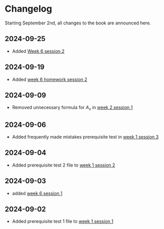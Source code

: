 # Changelog

Starting September 2nd, all changes to the book are announced here.

## 2024-09-25
- Added [Week 6 session 2](week_6/session_2/intro.md)

## 2024-09-19
- Added [week 6 homework session 2](week_6/homework_2/intro.md)

## 2024-09-09
- Removed unnecessary formula for $A_v$ in [week 2 session 1](week_2/session_1/intro.ipynb)

## 2024-09-06
- Added frequently made mistakes prerequisite test in [week 1 session 3](week_1/session_3/FMM.md)

## 2024-09-04
- Added prerequisite test 2 file to [week 1 session 2](week_1/session_2/intro.md)

## 2024-09-03
- added [week 6 session 1](week_6/session_1/intro.ipynb)

## 2024-09-02
- Added prerequisite test 1 file to [week 1 session 1](week_1/session_1/intro.md)